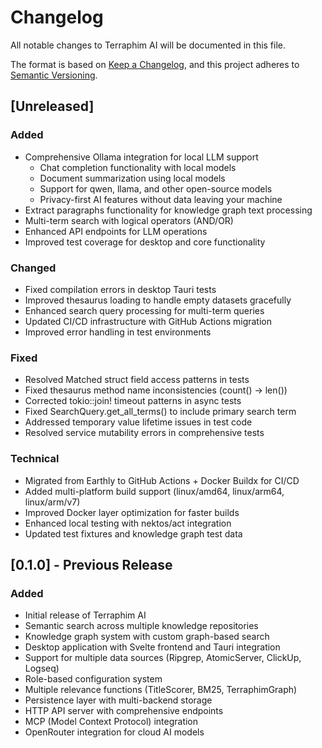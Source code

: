 # Changelog

All notable changes to Terraphim AI will be documented in this file.

The format is based on [Keep a Changelog](https://keepachangelog.com/en/1.0.0/),
and this project adheres to [Semantic Versioning](https://semver.org/spec/v2.0.0.html).

## [Unreleased]

### Added
- Comprehensive Ollama integration for local LLM support
  - Chat completion functionality with local models
  - Document summarization using local models
  - Support for qwen, llama, and other open-source models
  - Privacy-first AI features without data leaving your machine
- Extract paragraphs functionality for knowledge graph text processing
- Multi-term search with logical operators (AND/OR)
- Enhanced API endpoints for LLM operations
- Improved test coverage for desktop and core functionality

### Changed
- Fixed compilation errors in desktop Tauri tests
- Improved thesaurus loading to handle empty datasets gracefully
- Enhanced search query processing for multi-term queries
- Updated CI/CD infrastructure with GitHub Actions migration
- Improved error handling in test environments

### Fixed
- Resolved Matched struct field access patterns in tests
- Fixed thesaurus method name inconsistencies (count() → len())
- Corrected tokio::join! timeout patterns in async tests
- Fixed SearchQuery.get_all_terms() to include primary search term
- Addressed temporary value lifetime issues in test code
- Resolved service mutability errors in comprehensive tests

### Technical
- Migrated from Earthly to GitHub Actions + Docker Buildx for CI/CD
- Added multi-platform build support (linux/amd64, linux/arm64, linux/arm/v7)
- Improved Docker layer optimization for faster builds
- Enhanced local testing with nektos/act integration
- Updated test fixtures and knowledge graph test data

## [0.1.0] - Previous Release

### Added
- Initial release of Terraphim AI
- Semantic search across multiple knowledge repositories
- Knowledge graph system with custom graph-based search
- Desktop application with Svelte frontend and Tauri integration
- Support for multiple data sources (Ripgrep, AtomicServer, ClickUp, Logseq)
- Role-based configuration system
- Multiple relevance functions (TitleScorer, BM25, TerraphimGraph)
- Persistence layer with multi-backend storage
- HTTP API server with comprehensive endpoints
- MCP (Model Context Protocol) integration
- OpenRouter integration for cloud AI models
